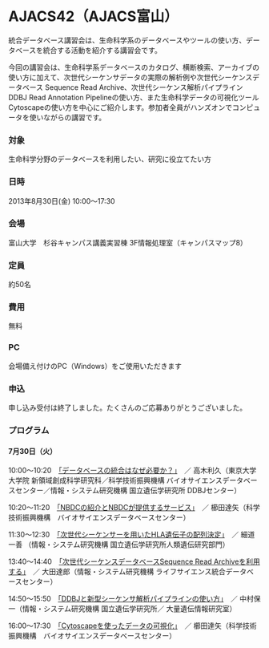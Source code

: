 # AJACS42（AJACS富山）

統合データベース講習会は、生命科学系のデータベースやツールの使い方、データベースを統合する活動を紹介する講習会です。

今回の講習会は、生命科学系データベースのカタログ、横断検索、アーカイブの使い方に加えて、次世代シーケンサデータの実際の解析例や次世代シーケンスデータベース Sequence Read Archive、次世代シーケンス解析パイプライン DDBJ Read Annotation Pipelineの使い方、また生命科学データの可視化ツールCytoscapeの使い方を中心にご紹介します。参加者全員がハンズオンでコンピュータを使いながらの講習です。

### 対象
生命科学分野のデータベースを利用したい、研究に役立てたい方
### 日時
2013年8月30日(金) 10:00～17:30　
### 会場
富山大学　杉谷キャンパス講義実習棟 3F情報処理室（キャンパスマップ8）
### 定員
約50名
### 費用
無料
### PC
会場備え付けのPC（Windows）をご使用いただきます
### 申込
申し込み受付は終了しました。たくさんのご応募ありがとうございました。
### プログラム
#### 7月30日（火）
10:00～10:20　[「データベースの統合はなぜ必要か？」](01_takagi)　／ 高木利久（東京大学大学院 新領域創成科学研究科／科学技術振興機構 バイオサイエンスデータベースセンター／情報・システム研究機構 国立遺伝学研究所 DDBJセンター）

10:20～11:20　[「NBDCの紹介とNBDCが提供するサービス」](02_kushida)　／ 櫛田達矢（科学技術振興機構　バイオサイエンスデータベースセンター）

11:30～12:30　[「次世代シーケンサーを用いたHLA遺伝子の配列決定」](03_hosomichi)　／ 細道一善 （情報・システム研究機構 国立遺伝学研究所人類遺伝研究部門）

13:40～14:40　[「次世代シーケンスデータベースSequence Read Archiveを利用する」](04_ohta)　／ 大田達郎（情報・システム研究機構 ライフサイエンス統合データベースセンター）

14:50～15:50　[「DDBJと新型シーケンサ解析パイプラインの使い方」](05_nakamura)　／ 中村保一（情報・システム研究機構 国立遺伝学研究所／ 大量遺伝情報研究室）

16:00～17:30　[「Cytoscapeを使ったデータの可視化」](06_kushida)　／ 櫛田達矢（科学技術振興機構　バイオサイエンスデータベースセンター）
